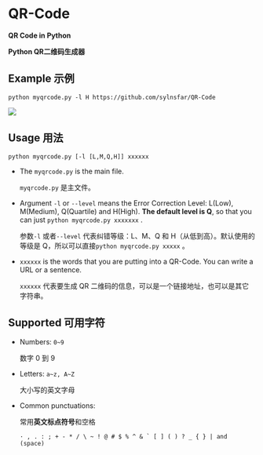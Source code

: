 # QR-Code
**QR Code in Python**

**Python QR二维码生成器**

## Example 示例

```console
python myqrcode.py -l H https://github.com/sylnsfar/QR-Code
```

![](https://github.com/sylnsfar/QR-Code/blob/master/example/qrcode.jpg)

## Usage 用法

```con
python myqrcode.py [-l [L,M,Q,H]] xxxxxx
```

* The `myqrcode.py` is the main file.

  `myqrcode.py` 是主文件。

* Argument `-l` or `--level` means the Error Correction Level: L(Low), M(Medium), Q(Quartile) and H(High). **The default level is Q**, so that you can just `python myqrcode.py xxxxxxx` . 

  参数`-l` 或者`--level` 代表纠错等级：L、M、Q 和 H（从低到高）。默认使用的等级是 Q，所以可以直接`python myqrcode.py xxxxx` 。

* `xxxxxx` is the words that you are putting into a QR-Code. You can write a URL or a sentence. 

  `xxxxxx` 代表要生成 QR 二维码的信息，可以是一个链接地址，也可以是其它字符串。

## Supported 可用字符

* Numbers:  `0~9`

  数字 0 到 9

* Letters:  `a~z, A~Z`

  大小写的英文字母

* Common punctuations:

  常用**英文标点符号**和空格

  ```console
  · , . : ; + - * / \ ~ ! @ # $ % ^ & ` [ ] ( ) ? _ { } | and  (space)
  ```

  ​

  ​